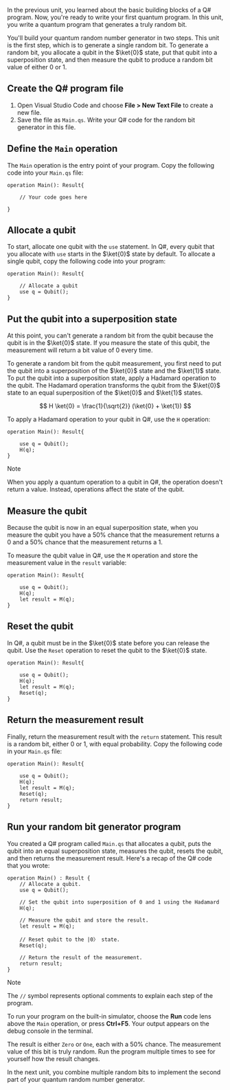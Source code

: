 In the previous unit, you learned about the basic building blocks of a Q# program. Now, you're ready to write your first quantum program. In this unit, you write a quantum program that generates a truly random bit.

You'll build your quantum random number generator in two steps. This unit is the first step, which is to generate a single random bit. To generate a random bit, you allocate a qubit in the $\ket{0}$ state, put that qubit into a superposition state, and then measure the qubit to produce a random bit value of either 0 or 1.

## Create the Q# program file

1. Open Visual Studio Code and choose **File > New Text File** to create a new file.
1. Save the file as `Main.qs`. Write your Q# code for the random bit generator in this file.

## Define the `Main` operation

The `Main` operation is the entry point of your program. Copy the following code into your `Main.qs` file:

```qsharp
operation Main(): Result{

    // Your code goes here

}
```

## Allocate a qubit

To start, allocate one qubit with the `use` statement. In Q#, every qubit that you allocate with `use` starts in the $\ket{0}$ state by default. To allocate a single qubit, copy the following code into your program:

```qsharp
operation Main(): Result{

    // Allocate a qubit
    use q = Qubit();
}
```

## Put the qubit into a superposition state

At this point, you can't generate a random bit from the qubit because the qubit is in the $\ket{0}$ state. If you measure the state of this qubit, the measurement will return a bit value of 0 every time.

To generate a random bit from the qubit measurement, you first need to put the qubit into a superposition of the $\ket{0}$ state and the $\ket{1}$ state. To put the qubit into a superposition state, apply a Hadamard operation to the qubit. The Hadamard operation transforms the qubit from the $\ket{0}$ state to an equal superposition of the $\ket{0}$ and $\ket{1}$ states.

$$ H \ket{0} = \frac{1}{\sqrt{2}} (\ket{0} + \ket{1}) $$

To apply a Hadamard operation to your qubit in Q#, use the `H` operation:

```qsharp
operation Main(): Result{

    use q = Qubit();
    H(q);
}
```

> [!NOTE]
> When you apply a quantum operation to a qubit in Q#, the operation doesn't return a value. Instead, operations affect the state of the qubit.

## Measure the qubit

Because the qubit is now in an equal superposition state, when you measure the qubit you have a 50% chance that the measurement returns a 0 and a 50% chance that the measurement returns a 1.

To measure the qubit value in Q#, use the `M` operation and store the measurement value in the `result` variable:

```qsharp
operation Main(): Result{

    use q = Qubit();
    H(q);
    let result = M(q);
}
```

## Reset the qubit

In Q#, a qubit must be in the $\ket{0}$ state before you can release the qubit. Use the `Reset` operation to reset the qubit to the $\ket{0}$ state.

```qsharp
operation Main(): Result{

    use q = Qubit();
    H(q);
    let result = M(q);
    Reset(q);
}
```

## Return the measurement result

Finally, return the measurement result with the `return` statement. This result is a random bit, either 0 or 1, with equal probability. Copy the following code in your `Main.qs` file:

```qsharp
operation Main(): Result{

    use q = Qubit();
    H(q);
    let result = M(q);
    Reset(q);
    return result;
}
```

## Run your random bit generator program

You created a Q# program called `Main.qs` that allocates a qubit, puts the qubit into an equal superposition state, measures the qubit, resets the qubit, and then returns the measurement result. Here's a recap of the Q# code that you wrote:

```qsharp
operation Main() : Result {
    // Allocate a qubit.
    use q = Qubit();

    // Set the qubit into superposition of 0 and 1 using the Hadamard 
    H(q);

    // Measure the qubit and store the result.
    let result = M(q);

    // Reset qubit to the |0〉 state.
    Reset(q);

    // Return the result of the measurement.
    return result;
}
```

> [!NOTE]
> The `//` symbol represents optional comments to explain each step of the program.

To run your program on the built-in simulator, choose the **Run** code lens above the `Main` operation, or press **Ctrl+F5**. Your output appears on the debug console in the terminal.

The result is either `Zero` or `One`, each with a 50% chance. The measurement value of this bit is truly random. Run the program multiple times to see for yourself how the result changes.

In the next unit, you combine multiple random bits to implement the second part of your quantum random number generator.

